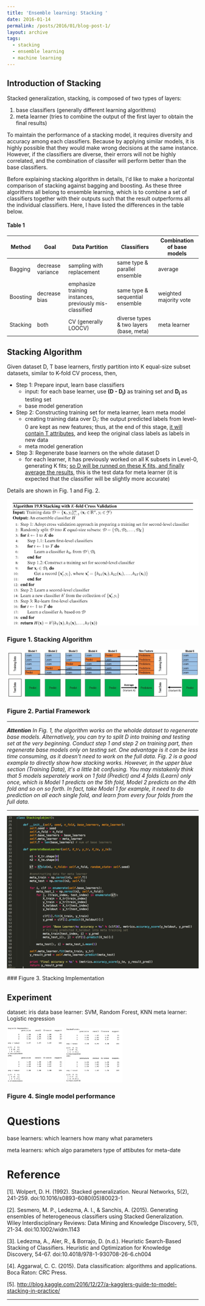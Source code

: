 ```yaml
---
title: 'Ensemble learning: Stacking '
date: 2016-01-14
permalink: /posts/2016/01/blog-post-1/
layout: archive
tags:
  - stacking
  - ensemble learning
  - machine learning
---
```


## Introduction of Stacking

Stacked generalization, stacking, is composed of two types of layers: 
1. base classifiers (generally different learning algorithms)
2. meta learner (tries to combine the output of the first layer to obtain the final results)

To maintain the performance of a stacking model, it requires diversity and accuracy among each classifiers. Because by applying similar models, it is highly possible that they would make wrong decisions at the same instance. However, if the classifiers are diverse, their errors will not be highly correlated, and the combination of classifer will perform better than the base classifiers.

Before explaining stacking algorithm in details, I'd like to make a horizontal comparison of stacking against bagging and boosting. As these three algorithms all belong to ensemble learning, which is to combine a set of classifiers together with their outputs such that the result outperforms all the individual classifiers. Here, I have listed the differences in the table below. 

#### Table 1

| Method       | Goal             |  Data Partition                                        | Classifiers                            | Combination of base models|
| ---------    | ---------------  | ---------------------------------------                | ----------------------------           | ------------|
| Bagging | decrease variance| sampling with replacement                              | same type & parallel ensemble           | average|    
| Boosting | decrease bias    | emphasize training instances, previously mis-classified| same type & sequential ensemble         | weighted majority vote |
| Stacking | both             | CV (generally LOOCV)                                   | diverse types & two layers (base, meta) | meta learner|                            

## Stacking Algorithm

Given dataset D, T base learners, firstly partition into K equal-size subset datasets, similar to K-fold CV process, then,
* Step 1: Prepare input, learn base classifiers
  * input: for each base learner, use **(D - D<sub>i</sub>)** as training set and **D<sub>i</sub>** as testing set
  * base model generation
* Step 2: Constructing training set for meta learner, learn meta model
  * creating training data over D<sub>i</sub>: the output predicted labels from level-0 are kept as new features; thus, at the end of this stage, <ins>it will contain T attributes</ins>, and keep the original class labels as labels in new data
  * meta model generation
* Step 3: Regenerate base learners on the whole dataset D
  * for each learner, it has previously worked on all K subsets in Level-0, generating K fits; <ins>so D will be runned on these K fits, and finally average the results</ins>, this is the test data for meta learner (it is expected that the classifier will be slightly more accurate)

Details are shown in Fig. 1 and Fig. 2.

![GitHub Logo](/images/stacking_algo.png)
### Figure 1. Stacking Algorithm


![GitHub Logo](/images/stacking.jpg)
### Figure 2. Partial Framework

---

<var>**Attention** In Fig. 1, the algorithm works on the wholde dataset to regenerate base models. Alternatively, you can try to split D into training and testing set at the very beginning. Conduct step 1 and step 2 on training part, then regenerate base models only on testing set. One advantage is it can be less time consuming, as it doesn't need to work on the full data. Fig. 2 is a good example to directly show how stacking works. However, in the upper blue section (Training Data), it's a little bit confusing. You may mistakenly think that 5 models seperately work on 1 fold (Predict) and 4 folds (Learn) only once, which is Model 1 predicts on the 5th fold, Model 2 predicts on the 4th fold and so on so forth. In fact, take Model 1 for example, it need to do prediction on all each single fold, and learn from every four folds from the full data.</var>

---
<p align="left">
  <img src="/images/stacking_Implementation.png" width="550"/>
</p>
### Figure 3. Stacking Implementation

## Experiment
dataset: iris data 
base learner: SVM, Random Forest, KNN
meta learner: Logistic regression

<p float="left">
  <img src="/images/individual1.png" width="150" />
  <img src="/images/individual2.png" width="150" /> 
</p>

### Figure 4. Single model performance



Questions
========

base learners:
which learners
how many
what parameters

meta learners:
which algo
parameters
type of attibutes for meta-date










Reference
========

[1]. Wolpert, D. H. (1992). Stacked generalization. Neural Networks, 5(2), 241-259. doi:10.1016/s0893-6080(05)80023-1

[2]. Sesmero, M. P., Ledezma, A. I., & Sanchis, A. (2015). Generating ensembles of heterogeneous classifiers using Stacked Generalization. Wiley Interdisciplinary Reviews: Data Mining and Knowledge Discovery, 5(1), 21-34. doi:10.1002/widm.1143

[3]. Ledezma, A., Aler, R., & Borrajo, D. (n.d.). Heuristic Search-Based Stacking of Classifiers. Heuristic and Optimization for Knowledge Discovery, 54-67. doi:10.4018/978-1-930708-26-6.ch004

[4]. Aggarwal, C. C. (2015). Data classification: algorithms and applications. Boca Raton: CRC Press.

[5]. http://blog.kaggle.com/2016/12/27/a-kagglers-guide-to-model-stacking-in-practice/


------